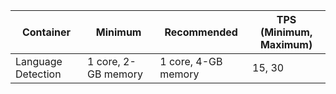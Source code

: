 
| Container | Minimum | Recommended | TPS<br>(Minimum, Maximum)|
|-----------|---------|-------------|--|
|Language Detection | 1 core, 2-GB memory | 1 core, 4-GB memory |15, 30|
